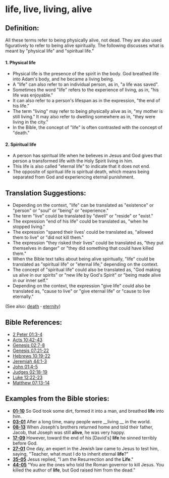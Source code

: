 # life, live, living, alive #

## Definition: ##

All these terms refer to being physically alive, not dead. They are also used figuratively to refer to being alive spiritually. The following discusses what is meant by "physical life" and "spiritual life."

#### 1. Physical life ####

* Physical life is the presence of the spirit in the body. God breathed life into Adam's body, and he became a living being.
* A "life" can also refer to an individual person, as in, "a life was saved".
* Sometimes the word "life" refers to the experience of living, as in, "his life was enjoyable."
* It can also refer to a person's lifespan as in the expression, "the end of his life."
* The term "living" may refer to being physically alive as in, "my mother is still living." It may also refer to dwelling somewhere as in, "they were living in the city."
* In the Bible, the concept of "life" is often contrasted with the concept of "death."

#### 2. Spiritual life ####

* A person has spiritual life when he believes in Jesus and God gives that person a transformed life with the Holy Spirit living in him.
* This life is also called "eternal life" to indicate that it does not end.
* The opposite of spiritual life is spiritual death, which means being separated from God and experiencing eternal punishment.

## Translation Suggestions: ##

* Depending on the context, "life" can be translated as "existence" or "person" or "soul" or "being" or "experience."
* The term "live" could be translated by "dwell" or "reside" or "exist."
* The expression "end of his life" could be translated as, "when he stopped living."
* The expression "spared their lives' could be translated as, "allowed them to live" or "did not kill them."
* The expression "they risked their lives" could be translated as, "they put themselves in danger" or "they did something that could have killed them." 
* When the Bible text talks about being alive spiritually, "life" could be translated as "spiritual life" or "eternal life," depending on the context.
* The concept of "spiritual life" could also be translated as, "God making us alive in our spirits" or "new life by God's Spirit" or "being made alive in our inner self."
* Depending on the context, the expression "give life" could also be translated as, "cause to live" or "give eternal life" or "cause to live eternally."

(See also: [death](../kt/death.md) **·** [eternity](../kt/eternity.md))

## Bible References: ##

* [2 Peter 01:3-4](https://door43.org/en/bible/notes/2pe/01/03)
* [Acts 10:42-43](https://door43.org/en/bible/notes/act/10/42)
* [Genesis 02:7-8](https://door43.org/en/bible/notes/gen/02/07)
* [Genesis 07:21-22](https://door43.org/en/bible/notes/gen/07/21)
* [Hebrews 10:19-22](https://door43.org/en/bible/notes/heb/10/19)
* [Jeremiah 44:1-3](https://door43.org/en/bible/notes/jer/44/01)
* [John 01:4-5](https://door43.org/en/bible/notes/jhn/01/04)
* [Judges 02:18-19](https://door43.org/en/bible/notes/jdg/02/18)
* [Luke 12:22-23](https://door43.org/en/bible/notes/luk/12/22)
* [Matthew 07:13-14](https://door43.org/en/bible/notes/mat/07/13)

## Examples from the Bible stories: ##

* __[01-10](https://door43.org/en/obs/notes/frames/01-10)__ So God took some dirt, formed it into a man, and breathed __life__  into him.
* __[03-01](https://door43.org/en/obs/notes/frames/03-01)__ After a long time, many people were __living __  in the world.
* __[08-13](https://door43.org/en/obs/notes/frames/08-13)__ When Joseph's brothers returned home and told their father, Jacob, that Joseph was still __alive__, he was very happy.
* __[17-09](https://door43.org/en/obs/notes/frames/17-09)__ However, toward the end of his [David's] __life__  he sinned terribly before God.
* __[27-01](https://door43.org/en/obs/notes/frames/27-01)__ One day, an expert in the Jewish law came to Jesus to test him, saying, "Teacher, what must I do to inherit eternal __life__?"
* __[35-05](https://door43.org/en/obs/notes/frames/35-05)__ Jesus replied, "I am the Resurrection and the __Life__."
* __[44-05](https://door43.org/en/obs/notes/frames/44-05)__ "You are the ones who told the Roman governor to kill Jesus. You killed the author of __life__, but God raised him from the dead."


